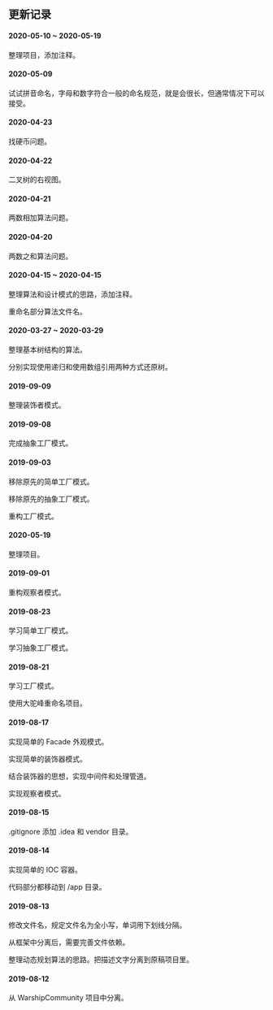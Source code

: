 ## 更新记录

#### 2020-05-10 ~ 2020-05-19

整理项目，添加注释。

#### 2020-05-09

试试拼音命名，字母和数字符合一般的命名规范，就是会很长，但通常情况下可以接受。

#### 2020-04-23

找硬币问题。

#### 2020-04-22

二叉树的右视图。

#### 2020-04-21

两数相加算法问题。

#### 2020-04-20

两数之和算法问题。

#### 2020-04-15 ~ 2020-04-15

整理算法和设计模式的思路，添加注释。

重命名部分算法文件名。

#### 2020-03-27 ~ 2020-03-29

整理基本树结构的算法。

分别实现使用递归和使用数组引用两种方式还原树。

#### 2019-09-09

整理装饰者模式。

#### 2019-09-08

完成抽象工厂模式。

#### 2019-09-03

移除原先的简单工厂模式。

移除原先的抽象工厂模式。

重构工厂模式。

#### 2020-05-19

整理项目。

#### 2019-09-01

重构观察者模式。

#### 2019-08-23

学习简单工厂模式。

学习抽象工厂模式。

#### 2019-08-21

学习工厂模式。

使用大驼峰重命名项目。

#### 2019-08-17

实现简单的 Facade 外观模式。

实现简单的装饰器模式。

结合装饰器的思想，实现中间件和处理管道。

实现观察者模式。

#### 2019-08-15 

.gitignore 添加 .idea 和 vendor 目录。

#### 2019-08-14

实现简单的 IOC 容器。

代码部分都移动到 /app 目录。

#### 2019-08-13

修改文件名，规定文件名为全小写，单词用下划线分隔。

从框架中分离后，需要完善文件依赖。

整理动态规划算法的思路。把描述文字分离到原稿项目里。

#### 2019-08-12

从 WarshipCommunity 项目中分离。